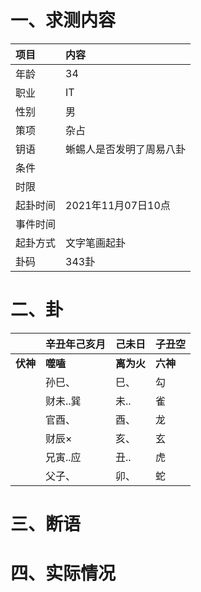 # 一、求测内容
|项目|内容|
|:-|:-|
|年龄|34|
|职业|IT|
|性别|男|
|策项|杂占|
|钥语|蜥蜴人是否发明了周易八卦|
|条件||
|时限||
|起卦时间|2021年11月07日10点|
|事件时间||
|起卦方式|文字笔画起卦|
|卦码|343卦|

# 二、卦
||辛丑年己亥月|己未日|子丑空|
|:-|:-|:-|:-|
|**伏神**|**噬嗑**|**离为火**|**六神**|
||孙巳、|巳、|勾|
||财未..巽|未..|雀|
||官酉、|酉、|龙|
||财辰×|亥、|玄|
||兄寅..应|丑..|虎|
||父子、|卯、|蛇|


# 三、断语

# 四、实际情况